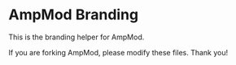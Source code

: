 # AmpMod Branding

This is the branding helper for AmpMod.

If you are forking AmpMod, please modify these files. Thank you!
